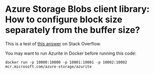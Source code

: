 # Azure Storage Blobs client library: How to configure block size separately from the buffer size?

This is a test of [this answer](https://stackoverflow.com/a/79535505/1862286) on Stack Overflow.

You may want to run Azurite in Docker before running this code:

```shell
docker run -p 10000:10000 -p 10001:10001 -p 10002:10002 mcr.microsoft.com/azure-storage/azurite
```

